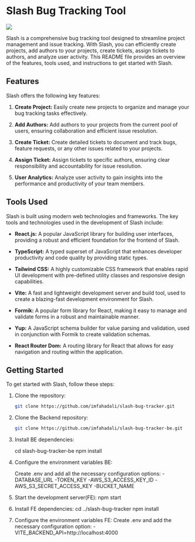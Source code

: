 # Slash Bug Tracking Tool

![](https://github.com/imfahadali/netflix-frontend-mern/blob/main/public/netflix-app.gif)

Slash is a comprehensive bug tracking tool designed to streamline project management and issue tracking. With Slash, you can efficiently create projects, add authors to your projects, create tickets, assign tickets to authors, and analyze user activity. This README file provides an overview of the features, tools used, and instructions to get started with Slash.

## Features

Slash offers the following key features:

1. **Create Project:** Easily create new projects to organize and manage your bug tracking tasks effectively.

2. **Add Authors:** Add authors to your projects from the current pool of users, ensuring collaboration and efficient issue resolution.

3. **Create Ticket:** Create detailed tickets to document and track bugs, feature requests, or any other issues related to your projects.

4. **Assign Ticket:** Assign tickets to specific authors, ensuring clear responsibility and accountability for issue resolution.

5. **User Analytics:** Analyze user activity to gain insights into the performance and productivity of your team members.

## Tools Used

Slash is built using modern web technologies and frameworks. The key tools and technologies used in the development of Slash include:

- **React.js:** A popular JavaScript library for building user interfaces, providing a robust and efficient foundation for the frontend of Slash.

- **TypeScript:** A typed superset of JavaScript that enhances developer productivity and code quality by providing static types.

- **Tailwind CSS:** A highly customizable CSS framework that enables rapid UI development with pre-defined utility classes and responsive design capabilities.

- **Vite:** A fast and lightweight development server and build tool, used to create a blazing-fast development environment for Slash.

- **Formik:** A popular form library for React, making it easy to manage and validate forms in a robust and maintainable manner.

- **Yup:** A JavaScript schema builder for value parsing and validation, used in conjunction with Formik to create validation schemas.

- **React Router Dom:** A routing library for React that allows for easy navigation and routing within the application.

## Getting Started

To get started with Slash, follow these steps:

1. Clone the repository:

   ```bash
   git clone https://github.com/imfahadali/slash-bug-tracker.git

   ```

2. Clone the Backend repository:

   ```bash
   git clone https://github.com/imfahadali/slash-bug-tracker-be.git

   ```

3. Install BE dependencies:

   cd slash-bug-tracker-be
   npm install

4. Configure the environment variables BE:

   Create .env and add all the necessary configuration options:
   -DATABASE_URL
   -TOKEN_KEY
   -AWS_S3_ACCESS_KEY_ID
   -AWS_S3_SECRET_ACCESS_KEY
   -BUCKET_NAME

5. Start the development server(FE):
   npm start

6. Install FE dependencies:
   cd ../slash-bug-tracker
   npm install

7. Configure the environment variables FE:
   Create .env and add the necessary configuration option:
   -VITE_BACKEND_API=http://localhost:4000